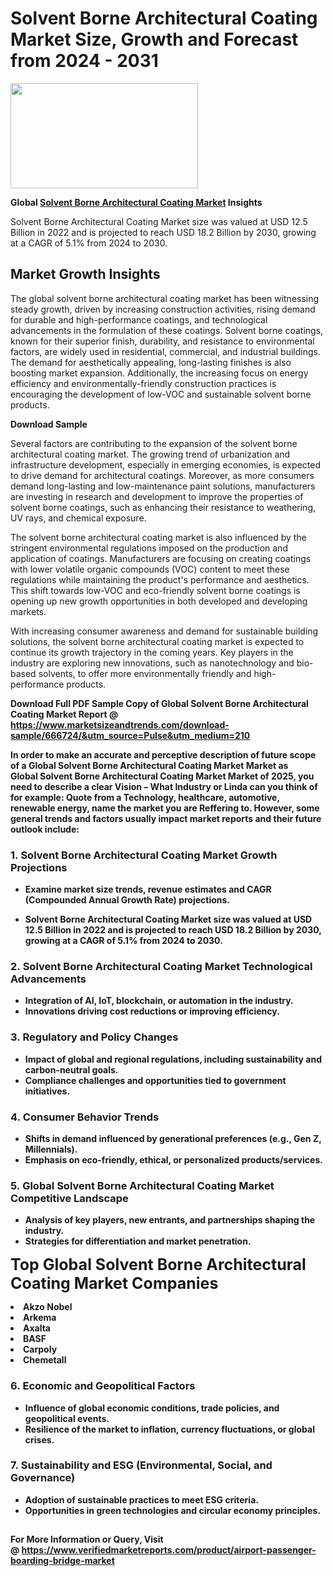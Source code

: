 <H1>Solvent Borne Architectural Coating Market Size, Growth and Forecast from 2024 - 2031</H1><img class="aligncenter size-medium wp-image-584254" src="https://thirdeyenews.in/wp-content/uploads/2024/09/Global-Market-Research-300x168.jpeg" alt="" width="300" height="168" /><p><strong>Global&nbsp;<a href="https://www.marketsizeandtrends.com/download-sample/666724/&amp;utm_source=Pulse&amp;utm_medium=210">Solvent Borne Architectural Coating Market</a> Insights</strong></p><p>Solvent Borne Architectural Coating Market size was valued at USD 12.5 Billion in 2022 and is projected to reach USD 18.2 Billion by 2030, growing at a CAGR of 5.1% from 2024 to 2030.</p><p><h2>Market Growth Insights</h2> <p>The global solvent borne architectural coating market has been witnessing steady growth, driven by increasing construction activities, rising demand for durable and high-performance coatings, and technological advancements in the formulation of these coatings. Solvent borne coatings, known for their superior finish, durability, and resistance to environmental factors, are widely used in residential, commercial, and industrial buildings. The demand for aesthetically appealing, long-lasting finishes is also boosting market expansion. Additionally, the increasing focus on energy efficiency and environmentally-friendly construction practices is encouraging the development of low-VOC and sustainable solvent borne products.</p> <p><strong>Download Sample</strong></p> <p>Several factors are contributing to the expansion of the solvent borne architectural coating market. The growing trend of urbanization and infrastructure development, especially in emerging economies, is expected to drive demand for architectural coatings. Moreover, as more consumers demand long-lasting and low-maintenance paint solutions, manufacturers are investing in research and development to improve the properties of solvent borne coatings, such as enhancing their resistance to weathering, UV rays, and chemical exposure.</p> <p>The solvent borne architectural coating market is also influenced by the stringent environmental regulations imposed on the production and application of coatings. Manufacturers are focusing on creating coatings with lower volatile organic compounds (VOC) content to meet these regulations while maintaining the product's performance and aesthetics. This shift towards low-VOC and eco-friendly solvent borne coatings is opening up new growth opportunities in both developed and developing markets.</p> <p>With increasing consumer awareness and demand for sustainable building solutions, the solvent borne architectural coating market is expected to continue its growth trajectory in the coming years. Key players in the industry are exploring new innovations, such as nanotechnology and bio-based solvents, to offer more environmentally friendly and high-performance products.</p> <p><strong></p><p><span class=""><strong>Download Full PDF Sample Copy of Global Solvent Borne Architectural Coating Market Report</strong> @ <a href="https://www.marketsizeandtrends.com/download-sample/666724/&amp;utm_source=Pulse&amp;utm_medium=210" target="_blank">https://www.marketsizeandtrends.com/download-sample/666724/&amp;utm_source=Pulse&amp;utm_medium=210</a></span></p><p>In order to make an accurate and perceptive description of future scope of a Global&nbsp;Solvent Borne Architectural Coating Market Market as Global&nbsp;Solvent Borne Architectural Coating Market Market of 2025, you need to describe a clear Vision &ndash; What Industry or Linda can you think of for example: Quote from a Technology, healthcare, automotive, renewable energy, name the market you are Reffering to. However, some general trends and factors usually impact market reports and their future outlook include:</p><h3>1.&nbsp;<strong>Solvent Borne Architectural Coating Market Growth Projections</strong></h3><ul><li>Examine market size trends, revenue estimates and CAGR (Compounded Annual Growth Rate) projections.</li><li><p>Solvent Borne Architectural Coating Market size was valued at USD 12.5 Billion in 2022 and is projected to reach USD 18.2 Billion by 2030, growing at a CAGR of 5.1% from 2024 to 2030.</p></li></ul><h3>2.&nbsp;<strong>Solvent Borne Architectural Coating Market Technological Advancements</strong></h3><ul><li>Integration of AI, IoT, blockchain, or automation in the industry.</li><li>Innovations driving cost reductions or improving efficiency.</li></ul><h3>3.&nbsp;<strong>Regulatory and Policy Changes</strong></h3><ul><li>Impact of global and regional regulations, including sustainability and carbon-neutral goals.</li><li>Compliance challenges and opportunities tied to government initiatives.</li></ul><h3>4.&nbsp;<strong>Consumer Behavior Trends</strong></h3><ul><li>Shifts in demand influenced by generational preferences (e.g., Gen Z, Millennials).</li><li>Emphasis on eco-friendly, ethical, or personalized products/services.</li></ul><h3>5.&nbsp;<strong>Global Solvent Borne Architectural Coating Market Competitive Landscape</strong></h3><ul><li>Analysis of key players, new entrants, and partnerships shaping the industry.</li><li>Strategies for differentiation and market penetration.</li></ul><p data-pm-slice="1 1 []"><span style="color: inherit; font-family: inherit; font-size: 25px;">Top Global Solvent Borne Architectural Coating Market Companies</span></p><div class="" data-test-id=""><p><li>Akzo Nobel</li><li> Arkema</li><li> Axalta</li><li> BASF</li><li> Carpoly</li><li> Chemetall</li></p></div><h3>6.&nbsp;<strong>Economic and Geopolitical Factors</strong></h3><ul><li>Influence of global economic conditions, trade policies, and geopolitical events.</li><li>Resilience of the market to inflation, currency fluctuations, or global crises.</li></ul><h3>7.&nbsp;<strong>Sustainability and ESG (Environmental, Social, and Governance)</strong></h3><ul><li>Adoption of sustainable practices to meet ESG criteria.</li><li>Opportunities in green technologies and circular economy principles.</li></ul><h2><strong style="font-size: 14px;">For More Information or Query, Visit @&nbsp;</strong><a style="background-color: #ffffff; font-size: 14px;" href="https://www.marketsizeandtrends.com/report/solvent-borne-architectural-coating-market/" target="_blank">https://www.verifiedmarketreports.com/product/airport-passenger-boarding-bridge-market</a></h2>
